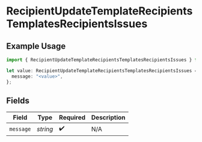 # RecipientUpdateTemplateRecipientsTemplatesRecipientsIssues

## Example Usage

```typescript
import { RecipientUpdateTemplateRecipientsTemplatesRecipientsIssues } from "@documenso/sdk-typescript/models/errors";

let value: RecipientUpdateTemplateRecipientsTemplatesRecipientsIssues = {
  message: "<value>",
};
```

## Fields

| Field              | Type               | Required           | Description        |
| ------------------ | ------------------ | ------------------ | ------------------ |
| `message`          | *string*           | :heavy_check_mark: | N/A                |